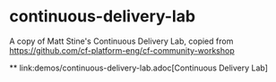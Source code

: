 continuous-delivery-lab
=======================

A copy of Matt Stine's Continuous Delivery Lab, copied from https://github.com/cf-platform-eng/cf-community-workshop 

** link:demos/continuous-delivery-lab.adoc[Continuous Delivery Lab]
